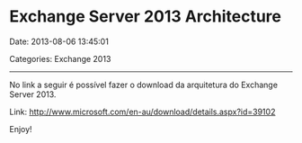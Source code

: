 # Exchange Server 2013 Architecture

Date: 2013-08-06 13:45:01

Categories: Exchange 2013

---

<p>No link a seguir é possível fazer o download da arquitetura do Exchange Server 2013.</p>
<p>Link: <a href="http://www.microsoft.com/en-au/download/details.aspx?id=39102">http://www.microsoft.com/en-au/download/details.aspx?id=39102</a></p>
<p>Enjoy!</p>
